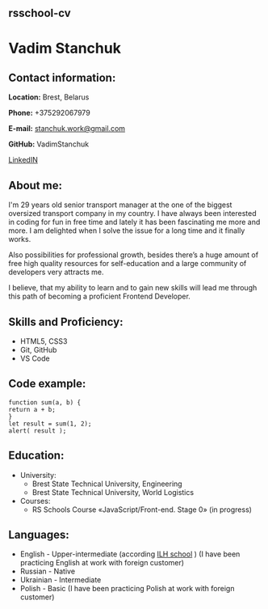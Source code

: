 ## rsschool-cv
# Vadim Stanchuk

## Contact information:

**Location:** Brest, Belarus

**Phone:** +375292067979

**E-mail:** stanchuk.work@gmail.com

**GitHub:** VadimStanchuk

[LinkedIN](https://www.linkedin.com/in/vadim-stanchuk-1b6630116/)

## About me:
I'm 29 years old senior transport manager at the one of the biggest oversized transport company in my country. I have always been interested in coding for fun in free time and lately it has been fascinating me more and more. I am delighted when I solve the issue for a long time and it finally works.

Also possibilities for professional growth,
besides there’s a huge amount of free high quality resources for self-education and a large community of developers very attracts me.

I believe, that my ability to learn and to gain new skills will lead me through this path of becoming a proficient Frontend Developer.

## Skills and Proficiency:
* HTML5, CSS3
* Git, GitHub
* VS Code

## Code example:
``` 
function sum(a, b) {
return a + b;
}
let result = sum(1, 2);
alert( result );
```

## Education:
* University: 
    * Brest State Technical University, Engineering
    * Brest State Technical University, World Logistics 
* Courses:
    * RS Schools Course «JavaScript/Front-end. Stage 0» (in progress)

## Languages:
* English - Upper-intermediate (according [ILH school](https://www.ilh.by/) ) (I have been practicing English at work with foreign customer)
* Russian - Native
* Ukrainian - Intermediate
* Polish - Basic (I have been practicing Polish at work with foreign customer)

